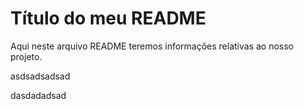# Título do meu README

Aqui neste arquivo README teremos informações relativas ao nosso projeto.


asdsadsadsad


dasdadadsad